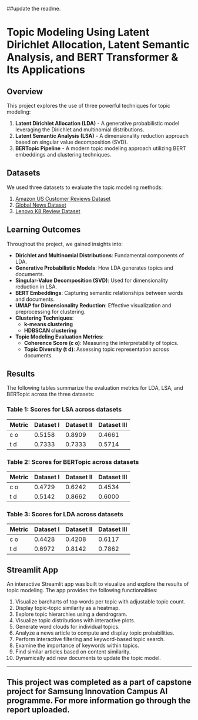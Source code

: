 
##update the readme.
# Topic Modeling Using Latent Dirichlet Allocation, Latent Semantic Analysis, and BERT Transformer & Its Applications

## Overview

This project explores the use of three powerful techniques for topic modeling:

1. **Latent Dirichlet Allocation (LDA)** - A generative probabilistic model leveraging the Dirichlet and multinomial distributions.
2. **Latent Semantic Analysis (LSA)** - A dimensionality reduction approach based on singular value decomposition (SVD).
3. **BERTopic Pipeline** - A modern topic modeling approach utilizing BERT embeddings and clustering techniques.

## Datasets

We used three datasets to evaluate the topic modeling methods:

1. [Amazon US Customer Reviews Dataset](https://www.kaggle.com/datasets/cynthiarempel/amazon-us-customer-reviews-dataset/data)
2. [Global News Dataset](https://www.kaggle.com/datasets/everydaycodings/global-news-dataset)
3. [Lenovo K8 Review Dataset](https://www.kaggle.com/datasets/abhiram8/lenovok8review)

## Learning Outcomes

Throughout the project, we gained insights into:

- **Dirichlet and Multinomial Distributions**: Fundamental components of LDA.
- **Generative Probabilistic Models**: How LDA generates topics and documents.
- **Singular-Value Decomposition (SVD)**: Used for dimensionality reduction in LSA.
- **BERT Embeddings**: Capturing semantic relationships between words and documents.
- **UMAP for Dimensionality Reduction**: Effective visualization and preprocessing for clustering.
- **Clustering Techniques**:
  - **k-means clustering**
  - **HDBSCAN clustering**
- **Topic Modeling Evaluation Metrics**:
  - **Coherence Score (c o)**: Measuring the interpretability of topics.
  - **Topic Diversity (t d)**: Assessing topic representation across documents.

## Results

The following tables summarize the evaluation metrics for LDA, LSA, and BERTopic across the three datasets:

### Table 1: Scores for LSA across datasets

| Metric | Dataset I | Dataset II | Dataset III |
| ------ | --------- | ---------- | ----------- |
| c o    | 0.5158    | 0.8909     | 0.4661      |
| t d    | 0.7333    | 0.7333     | 0.5714      |

### Table 2: Scores for BERTopic across datasets

| Metric | Dataset I | Dataset II | Dataset III |
| ------ | --------- | ---------- | ----------- |
| c o    | 0.4729    | 0.6242     | 0.4534      |
| t d    | 0.5142    | 0.8662     | 0.6000      |

### Table 3: Scores for LDA across datasets

| Metric | Dataset I | Dataset II | Dataset III |
| ------ | --------- | ---------- | ----------- |
| c o    | 0.4428    | 0.4208     | 0.6117      |
| t d    | 0.6972    | 0.8142     | 0.7862      |

## Streamlit App

An interactive Streamlit app was built to visualize and explore the results of topic modeling. The app provides the following functionalities:

1. Visualize barcharts of top words per topic with adjustable topic count.
2. Display topic-topic similarity as a heatmap.
3. Explore topic hierarchies using a dendrogram.
4. Visualize topic distributions with interactive plots.
5. Generate word clouds for individual topics.
6. Analyze a news article to compute and display topic probabilities.
7. Perform interactive filtering and keyword-based topic search.
8. Examine the importance of keywords within topics.
9. Find similar articles based on content similarity.
10. Dynamically add new documents to update the topic model.

---

<!-- Stay tuned for more updates and detailed discussions in this repository! -->

## This project was completed as a part of capstone project for **Samsung Innovation Campus AI programme**. For more information go through the report uploaded.
